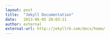 ```yaml
---
layout: post
title:  "Jekyll Documentation"
date:   2013-06-05 20:03:11
author: external
external-url: http://jekyllrb.com/docs/home/
---
```

